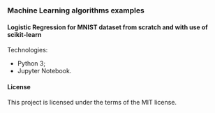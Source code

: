 ### Machine Learning algorithms examples
#### Logistic Regression for MNIST dataset from scratch and with use of scikit-learn

Technologies:
- Python 3;
- Jupyter Notebook.

#### License

This project is licensed under the terms of the MIT license.